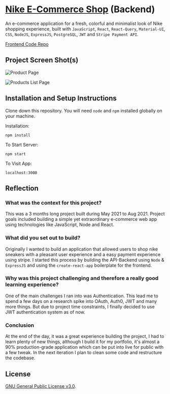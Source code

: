 # [Nike E-Commerce Shop](https://nike-sneakshop.netlify.app/) (Backend)

An e-commerce application for a fresh, colorful and minimalist look of Nike shopping experience, built with `JavaScript`, `React`, `React-Query`, `Material-UI`, `CSS`, `NodeJS`, `ExpressJS`, `PostgreSQL`, `JWT` and `Stripe Payment API`.

[Frontend Code Repo](https://github.com/iKausik/nike-shop-rebuild-frontend)

## Project Screen Shot(s)

![Product Page](https://raw.githubusercontent.com/iKausik/nike-shop-rebuild-frontend/master/src/assets/single-prod.png)

![Products List Page](https://raw.githubusercontent.com/iKausik/nike-shop-rebuild-frontend/master/src/assets/men-shoes.png)

## Installation and Setup Instructions

Clone down this repository. You will need `node` and `npm` installed globally on your machine.

Installation:

`npm install`

To Start Server:

`npm start`

To Visit App:

`localhost:3000`

## Reflection

### What was the context for this project?

This was a 3 months long project built during May 2021 to Aug 2021. Project goals included building a simple yet extraordinary e-commerce web app using technologies like JavaScript, Node and React.

### What did you set out to build?

Originally I wanted to build an application that allowed users to shop nike sneakers with a pleasant user experience and a easy payment experience using stripe. I started this process by building the API-Backend using `Node` & `ExpressJS` and using the `create-react-app` boilerplate for the frontend.

### Why was this project challenging and therefore a really good learning experience?

One of the main challenges I ran into was Authentication. This lead me to spend a few days on a research spike into OAuth, Auth0, JWT and many more things. But due to project time constraints, I finally decided to use JWT authentication system as of now.

### Conclusion

At the end of the day, it was a great experience building the project, I had to learn plenty of new things, although I build it for my portfolio, it's almost a 90% production-grade application which can be put into live for public with a few tweak. In the next iteration I plan to clean some code and restructure the codebase.

## License

[GNU General Public License v3.0](./LICENSE).
